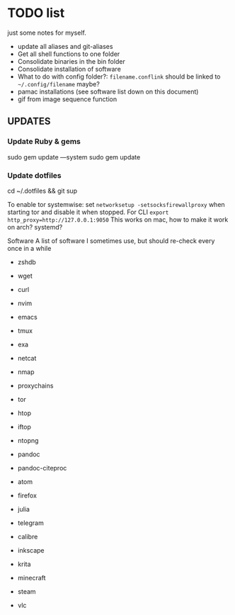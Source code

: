 # TODO list
just some notes for myself.

 - update all aliases and git-aliases
 - Get all shell functions to one folder
 - Consolidate binaries in the bin folder
 - Consolidate installation of software
 - What to do with config folder?: `filename.conflink` should be linked to `~/.config/filename` maybe?
 - pamac installations (see software list down on this document)
 - gif from image sequence function

## UPDATES

### Update Ruby & gems
sudo gem update —system
sudo gem update
### Update dotfiles
cd ~/.dotfiles && git sup


To enable tor systemwise:
 set `networksetup -setsocksfirewallproxy` when starting tor and disable it when stopped. For CLI `export http_proxy=http://127.0.0.1:9050`
 This works on mac, how to make it work on arch? systemd?


Software
A list of software I sometimes use, but should re-check every once in a while
- zshdb
- wget
- curl
- nvim
- emacs
- tmux
- exa
- netcat
- nmap
- proxychains
- tor
- htop
- iftop
- ntopng
- pandoc
- pandoc-citeproc

- atom
- firefox
- julia
- telegram
- calibre
- inkscape
- krita
- minecraft
- steam
- vlc
